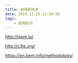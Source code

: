 ```yaml
---
title: 前端新技术
date: 2019-12-25 22:50:50
tags:
    - 前端知识
---
```


http://jspm.io/

http://c3js.org/


https://en.bem.info/methodology/
